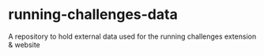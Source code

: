 # running-challenges-data
A repository to hold external data used for the running challenges extension &amp; website
